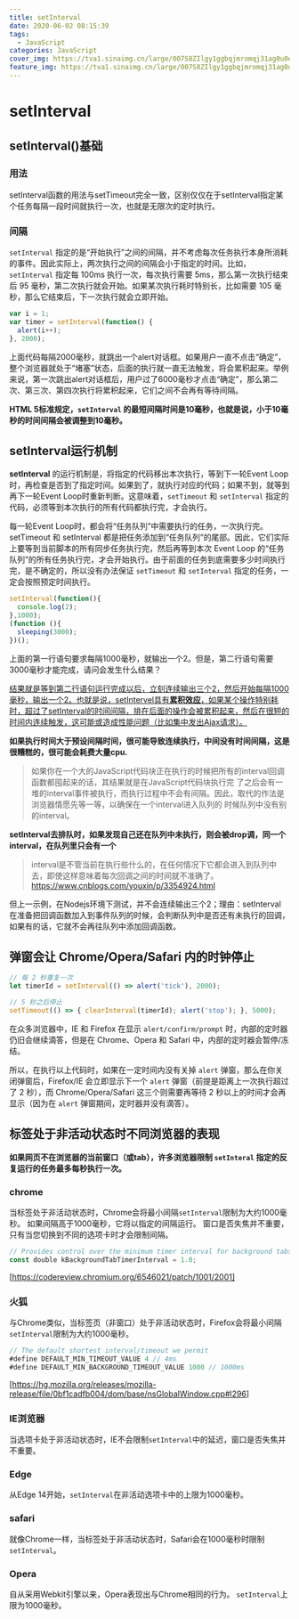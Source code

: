 ```yaml
---
title: setInterval
date: 2020-06-02 08:15:39
tags:
  - JavaScript
categories: JavaScript
cover_img: https://tva1.sinaimg.cn/large/007S8ZIlgy1ggbqjmromqj31ag0u0e81.jpg
feature_img: https://tva1.sinaimg.cn/large/007S8ZIlgy1ggbqjmromqj31ag0u0e81.jpg
---
```


# setInterval

## setInterval()基础

### 用法

setInterval函数的用法与setTimeout完全一致，区别仅仅在于setInterval指定某个任务每隔一段时间就执行一次，也就是无限次的定时执行。

### 间隔

`setInterval` 指定的是“开始执行”之间的间隔，并不考虑每次任务执行本身所消耗的事件。因此实际上，两次执行之间的间隔会小于指定的时间。比如，`setInterval` 指定每 100ms 执行一次，每次执行需要 5ms，那么第一次执行结束后 95 毫秒，第二次执行就会开始。如果某次执行耗时特别长，比如需要 105 毫秒，那么它结束后，下一次执行就会立即开始。

```javascript
var i = 1;
var timer = setInterval(function() {
  alert(i++);
}, 2000);
```

上面代码每隔2000毫秒，就跳出一个alert对话框。如果用户一直不点击“确定”，整个浏览器就处于“堵塞”状态，后面的执行就一直无法触发，将会累积起来。举例来说，第一次跳出alert对话框后，用户过了6000毫秒才点击“确定”，那么第二次、第三次、第四次执行将累积起来，它们之间不会再有等待间隔。

**HTML 5标准规定，`setInterval` 的最短间隔时间是10毫秒，也就是说，小于10毫秒的时间间隔会被调整到10毫秒。**

## **setInterval运行机制**

**setInterval** 的运行机制是，将指定的代码移出本次执行，等到下一轮Event Loop时，再检查是否到了指定时间。如果到了，就执行对应的代码；如果不到，就等到再下一轮Event Loop时重新判断。这意味着，`setTimeout` 和 `setInterval` 指定的代码，必须等到本次执行的所有代码都执行完，才会执行。

每一轮Event Loop时，都会将“任务队列”中需要执行的任务，一次执行完。setTimeout 和 setInterval 都是把任务添加到“任务队列”的尾部。因此，它们实际上要等到当前脚本的所有同步任务执行完，然后再等到本次 Event Loop 的“任务队列”的所有任务执行完，才会开始执行。由于前面的任务到底需要多少时间执行完，是不确定的，所以没有办法保证 `setTimeout` 和 `setInterval` 指定的任务，一定会按照预定时间执行。

```javascript
setInterval(function(){
  console.log(2);
},1000);
(function (){
  sleeping(3000);
})();
```

上面的第一行语句要求每隔1000毫秒，就输出一个2。但是，第二行语句需要3000毫秒才能完成，请问会发生什么结果？

<u>结果就是等到第二行语句运行完成以后，立刻连续输出三个2，然后开始每隔1000毫秒，输出一个2。也就是说，setIntervel具有**累积效应**，如果某个操作特别耗时，超过了setInterval的时间间隔，排在后面的操作会被累积起来，然后在很短的时间内连续触发，这可能或造成性能问题（比如集中发出Ajax请求）。</u>

**如果执行时间大于预设间隔时间，很可能导致连续执行，中间没有时间间隔，这是很糟糕的，很可能会耗费大量cpu.**

> 如果你在一个大的JavaScript代码块正在执行的时候把所有的interval回调函数都囤起来的话，其结果就是在JavaScript代码块执行完 了之后会有一堆的interval事件被执行，而执行过程中不会有间隔。因此，取代的作法是浏览器情愿先等一等，以确保在一个interval进入队列的 时候队列中没有别的interval。

**setInterval去排队时，如果发现自己还在队列中未执行，则会被drop调，同一个interval，在队列里只会有一个**

> interval是不管当前在执行些什么的，在任何情况下它都会进入到队列中去，即使这样意味着每次回调之间的时间就不准确了。https://www.cnblogs.com/youxin/p/3354924.html

但上一示例，在Nodejs环境下测试，并不会连续输出三个2；理由：setInterval 在准备把回调函数加入到事件队列的时候，会判断队列中是否还有未执行的回调，如果有的话，它就不会再往队列中添加回调函数。

## 弹窗会让 Chrome/Opera/Safari 内的时钟停止

```javascript
// 每 2 秒重复一次
let timerId = setInterval(() => alert('tick'), 2000);

// 5 秒之后停止
setTimeout(() => { clearInterval(timerId); alert('stop'); }, 5000);
```

在众多浏览器中，IE 和 Firefox 在显示 `alert/confirm/prompt` 时，内部的定时器仍旧会继续滴答，但是在 Chrome、Opera 和 Safari 中，内部的定时器会暂停/冻结。

所以，在执行以上代码时，如果在一定时间内没有关掉 `alert` 弹窗，那么在你关闭弹窗后，Firefox/IE 会立即显示下一个 `alert` 弹窗（前提是距离上一次执行超过了 2 秒），而 Chrome/Opera/Safari 这三个则需要再等待 2 秒以上的时间才会再显示（因为在 `alert` 弹窗期间，定时器并没有滴答）。

## 标签处于非活动状态时不同浏览器的表现

**如果网页不在浏览器的当前窗口（或tab），许多浏览器限制 `setInteral` 指定的反复运行的任务最多每秒执行一次。**

### chrome

当标签处于非活动状态时，Chrome会将最小间隔`setInterval`限制为大约1000毫秒。 如果间隔高于1000毫秒，它将以指定的间隔运行。 窗口是否失焦并不重要，只有当您切换到不同的选项卡时才会限制间隔。 

```javascript
// Provides control over the minimum timer interval for background tabs.
const double kBackgroundTabTimerInterval = 1.0;
```

[https://codereview.chromium.org/6546021/patch/1001/2001]

### 火狐

与Chrome类似，当标签页（非窗口）处于非活动状态时，Firefox会将最小间隔`setInterval`限制为大约1000毫秒。 

```javascript
// The default shortest interval/timeout we permit
#define DEFAULT_MIN_TIMEOUT_VALUE 4 // 4ms
#define DEFAULT_MIN_BACKGROUND_TIMEOUT_VALUE 1000 // 1000ms
```

[https://hg.mozilla.org/releases/mozilla-release/file/0bf1cadfb004/dom/base/nsGlobalWindow.cpp#l296]

### IE浏览器

当选项卡处于非活动状态时，IE不会限制`setInterval`中的延迟，窗口是否失焦并不重要。

### Edge

从Edge 14开始，`setInterval`在非活动选项卡中的上限为1000毫秒。

### safari

就像Chrome一样，当标签处于非活动状态时，Safari会在1000毫秒时限制`setInterval`。 

### Opera

自从采用Webkit引擎以来，Opera表现出与Chrome相同的行为。 `setInterval`上限为1000毫秒。

